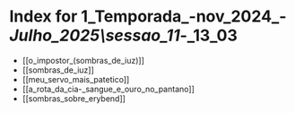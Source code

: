 # Index for 1_Temporada_-nov_2024_-_Julho_2025\sessao_11_-_13_03

- [[o_impostor_(sombras_de_iuz)]]
- [[sombras_de_iuz]]
- [[meu_servo_mais_patetico]]
- [[a_rota_da_cia-_sangue_e_ouro_no_pantano]]
- [[sombras_sobre_erybend]]
